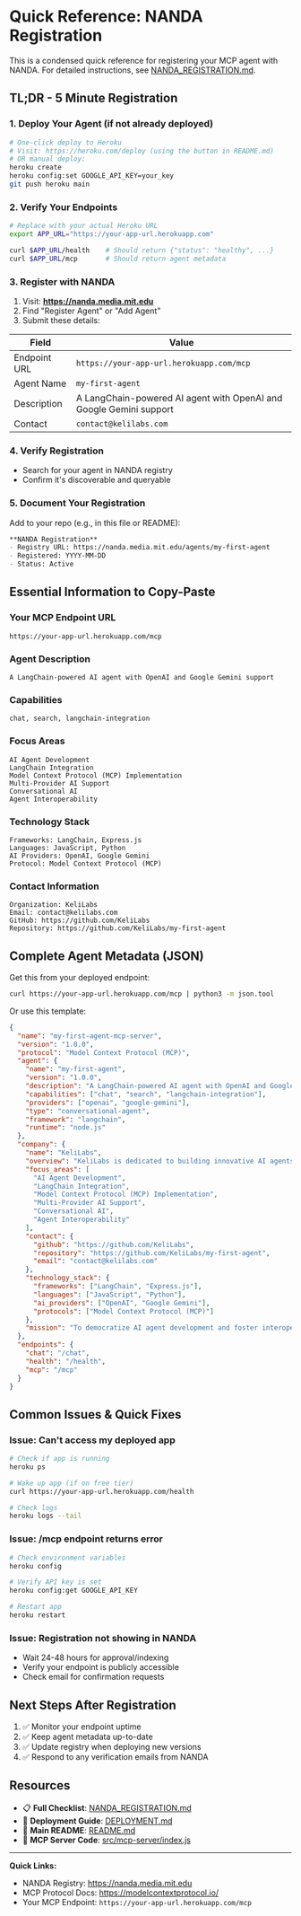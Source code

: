# Quick Reference: NANDA Registration

This is a condensed quick reference for registering your MCP agent with NANDA. For detailed instructions, see [NANDA_REGISTRATION.md](NANDA_REGISTRATION.md).

## TL;DR - 5 Minute Registration

### 1. Deploy Your Agent (if not already deployed)

```bash
# One-click deploy to Heroku
# Visit: https://heroku.com/deploy (using the button in README.md)
# OR manual deploy:
heroku create
heroku config:set GOOGLE_API_KEY=your_key
git push heroku main
```

### 2. Verify Your Endpoints

```bash
# Replace with your actual Heroku URL
export APP_URL="https://your-app-url.herokuapp.com"

curl $APP_URL/health    # Should return {"status": "healthy", ...}
curl $APP_URL/mcp       # Should return agent metadata
```

### 3. Register with NANDA

1. Visit: **https://nanda.media.mit.edu**
2. Find "Register Agent" or "Add Agent"
3. Submit these details:

| Field | Value |
|-------|-------|
| Endpoint URL | `https://your-app-url.herokuapp.com/mcp` |
| Agent Name | `my-first-agent` |
| Description | A LangChain-powered AI agent with OpenAI and Google Gemini support |
| Contact | `contact@kelilabs.com` |

### 4. Verify Registration

- Search for your agent in NANDA registry
- Confirm it's discoverable and queryable

### 5. Document Your Registration

Add to your repo (e.g., in this file or README):

```markdown
**NANDA Registration**
- Registry URL: https://nanda.media.mit.edu/agents/my-first-agent
- Registered: YYYY-MM-DD
- Status: Active
```

## Essential Information to Copy-Paste

### Your MCP Endpoint URL
```
https://your-app-url.herokuapp.com/mcp
```

### Agent Description
```
A LangChain-powered AI agent with OpenAI and Google Gemini support
```

### Capabilities
```
chat, search, langchain-integration
```

### Focus Areas
```
AI Agent Development
LangChain Integration
Model Context Protocol (MCP) Implementation
Multi-Provider AI Support
Conversational AI
Agent Interoperability
```

### Technology Stack
```
Frameworks: LangChain, Express.js
Languages: JavaScript, Python
AI Providers: OpenAI, Google Gemini
Protocol: Model Context Protocol (MCP)
```

### Contact Information
```
Organization: KeliLabs
Email: contact@kelilabs.com
GitHub: https://github.com/KeliLabs
Repository: https://github.com/KeliLabs/my-first-agent
```

## Complete Agent Metadata (JSON)

Get this from your deployed endpoint:
```bash
curl https://your-app-url.herokuapp.com/mcp | python3 -m json.tool
```

Or use this template:
```json
{
  "name": "my-first-agent-mcp-server",
  "version": "1.0.0",
  "protocol": "Model Context Protocol (MCP)",
  "agent": {
    "name": "my-first-agent",
    "version": "1.0.0",
    "description": "A LangChain-powered AI agent with OpenAI and Google Gemini support",
    "capabilities": ["chat", "search", "langchain-integration"],
    "providers": ["openai", "google-gemini"],
    "type": "conversational-agent",
    "framework": "langchain",
    "runtime": "node.js"
  },
  "company": {
    "name": "KeliLabs",
    "overview": "KeliLabs is dedicated to building innovative AI agents and tools that enable agentic interoperability and enhance the AI ecosystem.",
    "focus_areas": [
      "AI Agent Development",
      "LangChain Integration",
      "Model Context Protocol (MCP) Implementation",
      "Multi-Provider AI Support",
      "Conversational AI",
      "Agent Interoperability"
    ],
    "contact": {
      "github": "https://github.com/KeliLabs",
      "repository": "https://github.com/KeliLabs/my-first-agent",
      "email": "contact@kelilabs.com"
    },
    "technology_stack": {
      "frameworks": ["LangChain", "Express.js"],
      "languages": ["JavaScript", "Python"],
      "ai_providers": ["OpenAI", "Google Gemini"],
      "protocols": ["Model Context Protocol (MCP)"]
    },
    "mission": "To democratize AI agent development and foster interoperability across the AI agent ecosystem"
  },
  "endpoints": {
    "chat": "/chat",
    "health": "/health",
    "mcp": "/mcp"
  }
}
```

## Common Issues & Quick Fixes

### Issue: Can't access my deployed app
```bash
# Check if app is running
heroku ps

# Wake up app (if on free tier)
curl https://your-app-url.herokuapp.com/health

# Check logs
heroku logs --tail
```

### Issue: /mcp endpoint returns error
```bash
# Check environment variables
heroku config

# Verify API key is set
heroku config:get GOOGLE_API_KEY

# Restart app
heroku restart
```

### Issue: Registration not showing in NANDA
- Wait 24-48 hours for approval/indexing
- Verify your endpoint is publicly accessible
- Check email for confirmation requests

## Next Steps After Registration

1. ✅ Monitor your endpoint uptime
2. ✅ Keep agent metadata up-to-date
3. ✅ Update registry when deploying new versions
4. ✅ Respond to any verification emails from NANDA

## Resources

- 📋 **Full Checklist**: [NANDA_REGISTRATION.md](NANDA_REGISTRATION.md)
- 🚀 **Deployment Guide**: [DEPLOYMENT.md](DEPLOYMENT.md)
- 📖 **Main README**: [README.md](README.md)
- 🔧 **MCP Server Code**: [src/mcp-server/index.js](src/mcp-server/index.js)

---

**Quick Links:**
- NANDA Registry: https://nanda.media.mit.edu
- MCP Protocol Docs: https://modelcontextprotocol.io/
- Your MCP Endpoint: `https://your-app-url.herokuapp.com/mcp`
